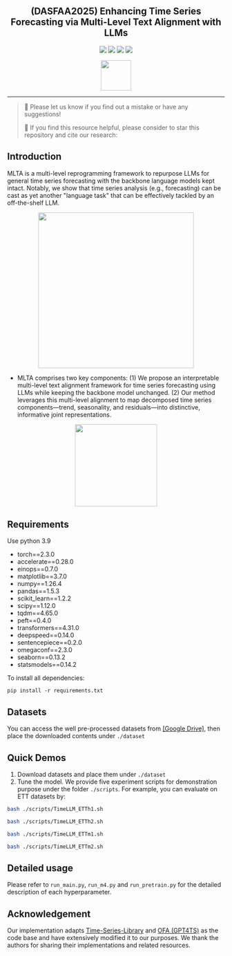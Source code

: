 <div align="center">
  <!-- <h1><b> Time-LLM </b></h1> -->
  <!-- <h2><b> Time-LLM </b></h2> -->
  <h2><b> (DASFAA2025) Enhancing Time Series Forecasting via Multi-Level Text Alignment with LLMs </b></h2>
</div>

<div align="center">

![](https://img.shields.io/github/last-commit/KimMeen/Time-LLM?color=green)
![](https://img.shields.io/github/stars/KimMeen/Time-LLM?color=yellow)
![](https://img.shields.io/github/forks/KimMeen/Time-LLM?color=lightblue)
![](https://img.shields.io/badge/PRs-Welcome-green)

</div>

<div align="center">


</div>

<p align="center">

<img src="./figures/logo.png" width="70">

</p>

---
>
> 🙋 Please let us know if you find out a mistake or have any suggestions!
> 
> 🌟 If you find this resource helpful, please consider to star this repository and cite our research:



## Introduction
MLTA is a multi-level reprogramming framework to repurpose LLMs for general time series forecasting with the backbone language models kept intact.
Notably, we show that time series analysis (e.g., forecasting) can be cast as yet another "language task" that can be effectively tackled by an off-the-shelf LLM.

<p align="center">
<img src="./figures/framework.png" height = "360" alt="" align=center />
</p>

- MLTA comprises two key components: (1) We propose an interpretable multi-level text alignment framework for time series forecasting using LLMs while keeping the backbone model unchanged. (2) Our method leverages this multi-level alignment to map decomposed time series components—trend, seasonality, and residuals—into distinctive, informative joint representations.

<p align="center">
<img src="./figures/method-detailed-illustration.png" height = "190" alt="" align=center />
</p>

## Requirements
Use python 3.9

- torch==2.3.0
- accelerate==0.28.0
- einops==0.7.0
- matplotlib==3.7.0
- numpy==1.26.4
- pandas==1.5.3
- scikit_learn==1.2.2
- scipy==1.12.0
- tqdm==4.65.0
- peft==0.4.0
- transformers==4.31.0
- deepspeed==0.14.0
- sentencepiece==0.2.0
- omegaconf==2.3.0
- seaborn==0.13.2
- statsmodels==0.14.2

To install all dependencies:
```
pip install -r requirements.txt
```

## Datasets
You can access the well pre-processed datasets from [[Google Drive]](https://drive.google.com/file/d/1NF7VEefXCmXuWNbnNe858WvQAkJ_7wuP/view?usp=sharing), then place the downloaded contents under `./dataset`

## Quick Demos
1. Download datasets and place them under `./dataset`
2. Tune the model. We provide five experiment scripts for demonstration purpose under the folder `./scripts`. For example, you can evaluate on ETT datasets by:

```bash
bash ./scripts/TimeLLM_ETTh1.sh 
```
```bash
bash ./scripts/TimeLLM_ETTh2.sh 
```
```bash
bash ./scripts/TimeLLM_ETTm1.sh 
```
```bash
bash ./scripts/TimeLLM_ETTm2.sh
```

## Detailed usage

Please refer to ```run_main.py```, ```run_m4.py``` and ```run_pretrain.py``` for the detailed description of each hyperparameter.


## Acknowledgement
Our implementation adapts [Time-Series-Library](https://github.com/thuml/Time-Series-Library) and [OFA (GPT4TS)](https://github.com/DAMO-DI-ML/NeurIPS2023-One-Fits-All) as the code base and have extensively modified it to our purposes. We thank the authors for sharing their implementations and related resources.
